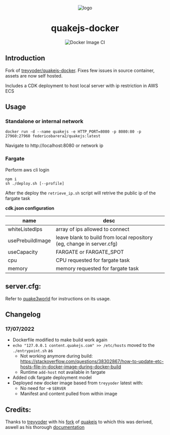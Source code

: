 <div align="center">
    
![logo](https://github.com/federicobarera/quakejs-docker/blob/master/quakejs-docker.png?raw=true)
# quakejs-docker

![Docker Image CI](https://github.com/federicobarera/quakejs-docker/workflows/Docker%20Image%20CI/badge.svg)

</div>

## Introduction

Fork of [treyyoder/quakejs-docker](https://github.com/treyyoder/quakejs-docker). Fixes few issues in source container, assets are now self hosted.

Includes a CDK deployment to host local server with ip restriction in AWS ECS

## Usage

### Standalone or internal network

```
docker run -d --name quakejs -e HTTP_PORT=8080 -p 8080:80 -p 27960:27960 federicobarera2/quakejs:latest
```

Navigate to http://localhost:8080 or network ip

### Fargate

Perform aws cli login

```
npm i
sh ./deploy.sh [--profile]
```

After the deploy the `retrieve_ip.sh` script will retrive the public ip of the fargate task

**cdk.json configuration**

| name             | desc                                                                  |
| ---------------- | --------------------------------------------------------------------- |
| whiteListedIps   | array of ips allowed to connect                                       |
| usePrebuildImage | leave blank to build from local repository (eg, change in server.cfg) |
| useCapacity      | FARGATE or FARGATE_SPOT                                               |
| cpu              | CPU requested for fargate task                                        |
| memory           | memory requested for fargate task                                     |

## server.cfg:

Refer to [quake3world](https://www.quake3world.com/q3guide/servers.html) for instructions on its usage.

## Changelog

### 17/07/2022

- Dockerfile modified to make build work again
- `echo "127.0.0.1 content.quakejs.com" >> /etc/hosts` moved to the `./entrypoint.sh` as
  - Not working anymore during build: https://stackoverflow.com/questions/38302867/how-to-update-etc-hosts-file-in-docker-image-during-docker-build
  - Runtime `add-host` not available in fargate
- Added cdk fargate deployment model
- Deployed new docker image based from `treyyoder` latest with:
  - No need for -e `SERVER`
  - Manifest and content pulled from within image

## Credits:

Thanks to [treyyoder](https://github.com/treyyoder) with his [fork](https://github.com/treyyoder/quakejs-docker) of [quakejs](https://github.com/inolen/quakejs) to which this was derived, aswell as his thorough [documentation](https://steamforge.net/wiki/index.php/How_to_setup_a_local_QuakeJS_server_under_Debian_9_or_Debian_10)
